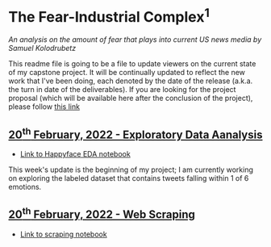 # The Fear-Industrial Complex<sup>1</sup>
*An analysis on the amount of fear that plays into current US news media by Samuel Kolodrubetz*

This readme file is going to be a file to update viewers on the current state of my capstone project. It will be continually updated to reflect the new work that I've been doing, each denoted by the date of the release (a.k.a. the turn in date of the deliverables). If you are looking for the project proposal (which will be available here after the conclusion of the project), please follow [this link](https://github.com/skbetz54/Samuel_DATA606/blob/main/Approved_Proposal.md)

## **<ins>20<sup>th</sup> February, 2022 - Exploratory Data Aanalysis<ins>**

- [Link to Happyface EDA notebook]()
  
This week's update is the beginning of my project; I am currently working on exploring the labeled dataset that contains tweets falling within 1 of 6 emotions. 
  
  
 ## **<ins>20<sup>th</sup> February, 2022 - Web Scraping<ins>**
  
- [Link to scraping notebook]()
  
